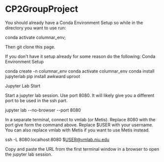 # CP2GroupProject
You should already have a Conda Environment Setup so while in the directory you want to use run:

conda activate columnar_env;

Then git clone this page.

If you don't have it setup already for some reason do the following:
Conda Environment Setup

conda create -n columnar_env
conda activate columnar_env
conda install jupyterlab
pip install awkward uproot

Jupyter Lab Start

Start a jupyter lab session. Use port 8080. It will likely give you a different port to be used in the ssh part.

jupyter lab --no-browser --port 8080

In a separate terminal, connect to vmlab (or Metis). Replace 8080 with the port give form the command above. Replace $USER with your username. You can also replace vmlab with Metis if you want to use Metis instead.

ssh -L 8080:localhost:8080 $USER@vmlab.niu.edu

Copy and paste the URL from the first terminal window in a browser to open the jupyter lab session.
